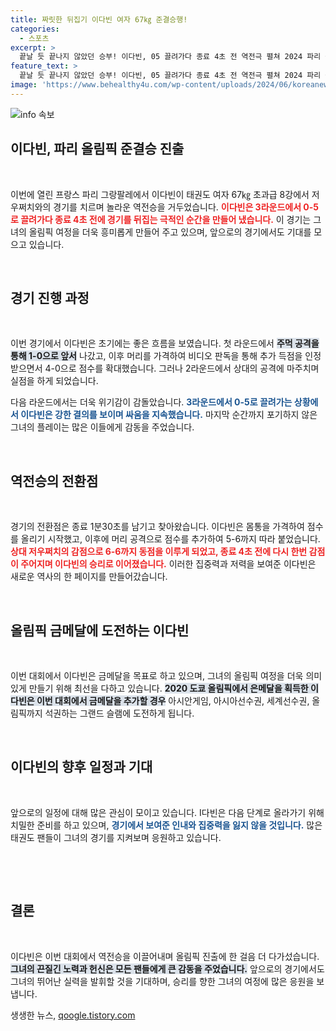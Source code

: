 ```yaml
---
title: 짜릿한 뒤집기 이다빈 여자 67㎏ 준결승행!
categories:
  - 스포츠
excerpt: >
  끝날 듯 끝나지 않았던 승부! 이다빈, 05 끌려가다 종료 4초 전 역전극 펼쳐 2024 파리 올림픽 준결승 진출! 그녀의 그랜드 슬램 도전이 지금 시작된다!
feature_text: >
  끝날 듯 끝나지 않았던 승부! 이다빈, 05 끌려가다 종료 4초 전 역전극 펼쳐 2024 파리 올림픽 준결승 진출! 그녀의 그랜드 슬램 도전이 지금 시작된다!
image: 'https://www.behealthy4u.com/wp-content/uploads/2024/06/koreanews.jpg'
---
```


<p><img src="https://www.behealthy4u.com/wp-content/uploads/2024/06/koreanews.jpg" alt="info 속보" /></p>

<h2 data-ke-size="size26">이다빈, 파리 올림픽 준결승 진출</h2>

<p data-ke-size="size16">&nbsp;</p>

<p>이번에 열린 프랑스 파리 그랑팔레에서 이다빈이 태권도 여자 67㎏ 초과급 8강에서 저우쩌치와의 경기를 치르며 놀라운 역전승을 거두었습니다. <b><span style="color: #ee2323;">이다빈은 3라운드에서 0-5로 끌려가다 종료 4초 전에 경기를 뒤집는 극적인 순간을 만들어 냈습니다.</span></b> 이 경기는 그녀의 올림픽 여정을 더욱 흥미롭게 만들어 주고 있으며, 앞으로의 경기에서도 기대를 모으고 있습니다.</p>

<p data-ke-size="size16">&nbsp;</p>

<h2 data-ke-size="size26">경기 진행 과정</h2>

<p data-ke-size="size16">&nbsp;</p>

<p>이번 경기에서 이다빈은 초기에는 좋은 흐름을 보였습니다. 첫 라운드에서 <b><span style="background-color: #21538527;">주먹 공격을 통해 1-0으로 앞서</span></b> 나갔고, 이후 머리를 가격하여 비디오 판독을 통해 추가 득점을 인정받으면서 4-0으로 점수를 확대했습니다. 그러나 2라운드에서 상대의 공격에 마주치며 실점을 하게 되었습니다.</p>

<p>다음 라운드에서는 더욱 위기감이 감돌았습니다. <b><span style="color: #1a5490;">3라운드에서 0-5로 끌려가는 상황에서 이다빈은 강한 결의를 보이며 싸움을 지속했습니다.</span></b> 마지막 순간까지 포기하지 않은 그녀의 플레이는 많은 이들에게 감동을 주었습니다.</p>

<p data-ke-size="size16">&nbsp;</p>

<h2 data-ke-size="size26">역전승의 전환점</h2>

<p data-ke-size="size16">&nbsp;</p>

<p>경기의 전환점은 종료 1분30초를 남기고 찾아왔습니다. 이다빈은 몸통을 가격하여 점수를 올리기 시작했고, 이후에 머리 공격으로 점수를 추가하여 5-6까지 따라 붙었습니다. <b><span style="color: #ee2323;">상대 저우쩌치의 감점으로 6-6까지 동점을 이루게 되었고, 종료 4초 전에 다시 한번 감점이 주어지며 이다빈의 승리로 이어졌습니다.</span></b> 이러한 집중력과 저력을 보여준 이다빈은 새로운 역사의 한 페이지를 만들어갔습니다.</p>

<p data-ke-size="size16">&nbsp;</p>

<h2 data-ke-size="size26">올림픽 금메달에 도전하는 이다빈</h2>

<p data-ke-size="size16">&nbsp;</p>

<p>이번 대회에서 이다빈은 금메달을 목표로 하고 있으며, 그녀의 올림픽 여정을 더욱 의미 있게 만들기 위해 최선을 다하고 있습니다. <b><span style="background-color: #21538527;">2020 도쿄 올림픽에서 은메달을 획득한 이다빈은 이번 대회에서 금메달을 추가할 경우</span></b> 아시안게임, 아시아선수권, 세계선수권, 올림픽까지 석권하는 그랜드 슬램에 도전하게 됩니다.</p>

<p data-ke-size="size16">&nbsp;</p>

<h2 data-ke-size="size26">이다빈의 향후 일정과 기대</h2>

<p data-ke-size="size16">&nbsp;</p>

<p>앞으로의 일정에 대해 많은 관심이 모이고 있습니다. I다빈은 다음 단계로 올라가기 위해 치밀한 준비를 하고 있으며, <b><span style="color: #1a5490;">경기에서 보여준 인내와 집중력을 잃지 않을 것입니다.</span></b> 많은 태권도 팬들이 그녀의 경기를 지켜보며 응원하고 있습니다.</p>

<p data-ke-size="size16">&nbsp;</p>

<p data-ke-size="size16">&nbsp;</p>

<h2 data-ke-size="size26">결론</h2>

<p data-ke-size="size16">&nbsp;</p>

<p>이다빈은 이번 대회에서 역전승을 이끌어내며 올림픽 진출에 한 걸음 더 다가섰습니다. <b><span style="background-color: #21538527;">그녀의 끈질긴 노력과 헌신은 모든 팬들에게 큰 감동을 주었습니다.</span></b> 앞으로의 경기에서도 그녀의 뛰어난 실력을 발휘할 것을 기대하며, 승리를 향한 그녀의 여정에 많은 응원을 보냅니다.</p>
생생한 뉴스, <a href="https://qoogle.tistory.com" rel="dofollow">qoogle.tistory.com</a>


